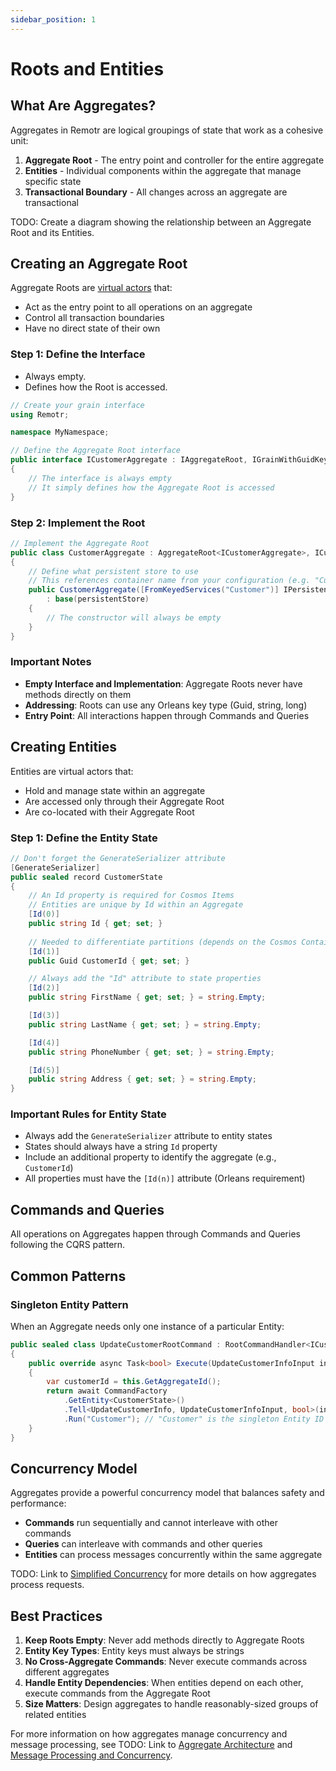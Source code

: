 ```yaml
---
sidebar_position: 1
---
```


# Roots and Entities

## What Are Aggregates?

Aggregates in Remotr are logical groupings of state that work as a cohesive unit:

1. **Aggregate Root** - The entry point and controller for the entire aggregate
2. **Entities** - Individual components within the aggregate that manage specific state
3. **Transactional Boundary** - All changes across an aggregate are transactional

TODO: Create a diagram showing the relationship between an Aggregate Root and its Entities.

## Creating an Aggregate Root

Aggregate Roots are [virtual actors](../features-and-advantages/simplified-concurrency.md#understanding-aggregates-in-remotr) that:
- Act as the entry point to all operations on an aggregate
- Control all transaction boundaries
- Have no direct state of their own

### Step 1: Define the Interface

- Always empty.
- Defines how the Root is accessed.

```csharp
// Create your grain interface
using Remotr;

namespace MyNamespace;

// Define the Aggregate Root interface
public interface ICustomerAggregate : IAggregateRoot, IGrainWithGuidKey
{
    // The interface is always empty
    // It simply defines how the Aggregate Root is accessed
}
```

### Step 2: Implement the Root

```csharp
// Implement the Aggregate Root
public class CustomerAggregate : AggregateRoot<ICustomerAggregate>, ICustomerAggregate
{
    // Define what persistent store to use
    // This references container name from your configuration (e.g. "Customer")
    public CustomerAggregate([FromKeyedServices("Customer")] IPersistentStore persistentStore) 
        : base(persistentStore)
    {
        // The constructor will always be empty
    }
}
```

### Important Notes

- **Empty Interface and Implementation**: Aggregate Roots never have methods directly on them
- **Addressing**: Roots can use any Orleans key type (Guid, string, long)
- **Entry Point**: All interactions happen through Commands and Queries

## Creating Entities

Entities are virtual actors that:
- Hold and manage state within an aggregate
- Are accessed only through their Aggregate Root
- Are co-located with their Aggregate Root

### Step 1: Define the Entity State

```csharp
// Don't forget the GenerateSerializer attribute
[GenerateSerializer]
public sealed record CustomerState
{
    // An Id property is required for Cosmos Items
    // Entities are unique by Id within an Aggregate
    [Id(0)]
    public string Id { get; set; }
    
    // Needed to differentiate partitions (depends on the Cosmos Container)
    [Id(1)]
    public Guid CustomerId { get; set; }

    // Always add the "Id" attribute to state properties
    [Id(2)]
    public string FirstName { get; set; } = string.Empty;

    [Id(3)]
    public string LastName { get; set; } = string.Empty;

    [Id(4)]
    public string PhoneNumber { get; set; } = string.Empty;

    [Id(5)]
    public string Address { get; set; } = string.Empty;
}
```

### Important Rules for Entity State

- Always add the `GenerateSerializer` attribute to entity states
- States should always have a string `Id` property
- Include an additional property to identify the aggregate (e.g., `CustomerId`)
- All properties must have the `[Id(n)]` attribute (Orleans requirement)

## Commands and Queries

All operations on Aggregates happen through Commands and Queries following the CQRS pattern.

## Common Patterns

### Singleton Entity Pattern

When an Aggregate needs only one instance of a particular Entity:

```csharp
public sealed class UpdateCustomerRootCommand : RootCommandHandler<ICustomerAggregate, UpdateCustomerInfoInput, bool>
{
    public override async Task<bool> Execute(UpdateCustomerInfoInput input)
    {
        var customerId = this.GetAggregateId();
        return await CommandFactory
            .GetEntity<CustomerState>()
            .Tell<UpdateCustomerInfo, UpdateCustomerInfoInput, bool>(input)
            .Run("Customer"); // "Customer" is the singleton Entity ID
    }
}
```

## Concurrency Model

Aggregates provide a powerful concurrency model that balances safety and performance:

- **Commands** run sequentially and cannot interleave with other commands
- **Queries** can interleave with commands and other queries
- **Entities** can process messages concurrently within the same aggregate

TODO: Link to [Simplified Concurrency](../features-and-advantages/simplified-concurrency.md#cqrs-powered-interleaving) for more details on how aggregates process requests.

## Best Practices

1. **Keep Roots Empty**: Never add methods directly to Aggregate Roots
2. **Entity Key Types**: Entity keys must always be strings
3. **No Cross-Aggregate Commands**: Never execute commands across different aggregates
4. **Handle Entity Dependencies**: When entities depend on each other, execute commands from the Aggregate Root
5. **Size Matters**: Design aggregates to handle reasonably-sized groups of related entities

For more information on how aggregates manage concurrency and message processing, see TODO: Link to [Aggregate Architecture](../features-and-advantages/simplified-concurrency.md#aggregate-architecture) and [Message Processing and Concurrency](../features-and-advantages/simplified-concurrency.md#message-processing-and-concurrency).